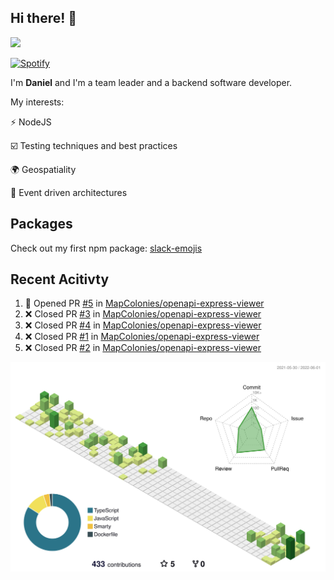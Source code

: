 ## Hi there! 👋

<p>
  <img src="https://github-readme-stats.vercel.app/api?username=syncush&theme=tokyonight">
</p>

[![Spotify](https://novatorem-rust.vercel.app/api/spotify)](https://open.spotify.com/user/syncush)

I'm **Daniel** and I'm a team leader and a backend software developer.

My interests:

⚡ NodeJS

☑️ Testing techniques and best practices

🌍 Geospatiality

🧠 Event driven architectures

## Packages
Check out my first npm package: [slack-emojis](https://www.npmjs.com/package/slack-emojis)

## Recent Acitivty
<!--START_SECTION:activity-->
1. 💪 Opened PR [#5](https://github.com/MapColonies/openapi-express-viewer/pull/5) in [MapColonies/openapi-express-viewer](https://github.com/MapColonies/openapi-express-viewer)
2. ❌ Closed PR [#3](https://github.com/MapColonies/openapi-express-viewer/pull/3) in [MapColonies/openapi-express-viewer](https://github.com/MapColonies/openapi-express-viewer)
3. ❌ Closed PR [#4](https://github.com/MapColonies/openapi-express-viewer/pull/4) in [MapColonies/openapi-express-viewer](https://github.com/MapColonies/openapi-express-viewer)
4. ❌ Closed PR [#1](https://github.com/MapColonies/openapi-express-viewer/pull/1) in [MapColonies/openapi-express-viewer](https://github.com/MapColonies/openapi-express-viewer)
5. ❌ Closed PR [#2](https://github.com/MapColonies/openapi-express-viewer/pull/2) in [MapColonies/openapi-express-viewer](https://github.com/MapColonies/openapi-express-viewer)
<!--END_SECTION:activity-->

![contrib](./profile-3d-contrib/profile-green-animate.svg)
